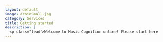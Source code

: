 ```yaml
---
layout: default
image: drainSmall.jpg
category: Services
title: Getting started
description: |
  <p class="lead">Welcome to Music Cognition online! Please start here to get oriented to the course and submit the first (super-easy) assignment for <b>Monday, June 1, 3pm (MDT).</b><br/><br/><a href="/introductions/">Read more...</a></p>
---
```

